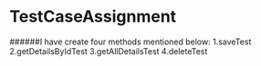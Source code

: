 # TestCaseAssignment

######I have create four methods mentioned below:
1.saveTest 
2.getDetailsByIdTest
3.getAllDetailsTest
4.deleteTest
